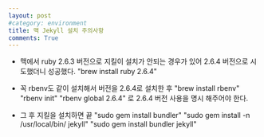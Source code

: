 ```yaml
---
layout: post
#category: environment
title: 맥 Jekyll 설치 주의사항
comments: True
---
```



* 맥에서 ruby 2.6.3 버전으로 지킬이 설치가 안되는 경우가 있어 2.6.4 버전으로 시도했더니 성공했다.
"brew install ruby 2.6.4"

- 꼭 rbenv도 같이 설치해서 버전을 2.6.4로 설치한 후
"brew install rbenv"
"rbenv init"
"rbenv global 2.6.4"
로 2.6.4 버전 사용을 명시 해주어야 한다.

- 그 후 지킬을 설치하면 끝
"sudo gem install bundler"
"sudo gem install -n /usr/local/bin/ jekyll"
"sudo gem install bundler jekyll"